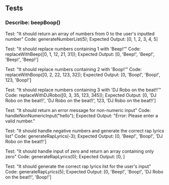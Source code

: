 ## Tests

### Describe: beepBoop()

Test: "It should return an array of numbers from 0 to the user's inputted number"
Code: generateNumberList(5);
Expected Output: [0, 1, 2, 3, 4, 5]

Test: "It should replace numbers containing 1 with 'Beep!'"
Code: replaceWithBeep([0, 1, 12, 21, 31]);
Expected Output: [0, 'Beep!', 'Beep!', 'Beep!', 'Beep!']

Test: "It should replace numbers containing 2 with 'Boop!'"
Code: replaceWithBoop([0, 2, 22, 123, 32]);
Expected Output: [0, 'Boop!', 'Boop!', 123, 'Boop!']

Test: "It should replace numbers containing 3 with 'DJ Robo on the beat!!'"
Code: replaceWithDJRobo([0, 3, 35, 123, 345]);
Expected Output: [0, 'DJ Robo on the beat!!', 'DJ Robo on the beat!!', 123, 'DJ Robo on the beat!!']

Test: "It should return an error message for non-numeric input"
Code: handleNonNumericInput("hello");
Expected Output: "Error: Please enter a valid number."

Test: "It should handle negative numbers and generate the correct rap lyrics list"
Code: generateRapLyrics(-3);
Expected Output: [0, 'Beep!', 'Boop!', 'DJ Robo on the beat!!']

Test: "It should handle input of zero and return an array containing only zero"
Code: generateRapLyrics(0);
Expected Output: [0, ]

Test: "It should generate the correct rap lyrics list for the user's input"
Code: generateRapLyrics(5);
Expected Output: [0, 'Beep!', 'Boop!', 'DJ Robo on the beat!!', 'Boop!']

